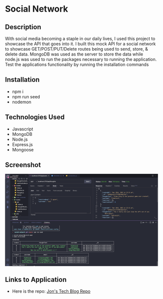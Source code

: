 # Social Network

## Description

With social media becoming a staple in our daily lives, I used this project to showcase the API that goes into it. I built this mock API for a social network to showcase GET/POST/PUT/Delete routes being used to send, store, & delete data. MongoDB was used as the server to store the data while node.js was used to run the packages necessary to running the application. Test the applications functionality by running the installation commands

## Installation

-   npm i
-   npm run seed
-   nodemon

## Technologies Used

-   Javascript
-   MongoDB
-   Node.js
-   Express.js
-   Mongoose

## Screenshot

![A screenshot of the website](./assets/images/social-networkapi.png)

## Links to Application

-   Here is the repo: [Jon's Tech Blog Repo](https://github.com/Jonchirinos/social-network)
